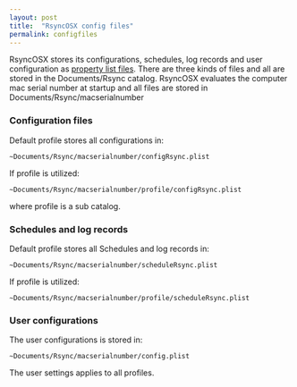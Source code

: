 ```yaml
---
layout: post
title:  "RsyncOSX config files"
permalink: configfiles
---
```

RsyncOSX stores its configurations, schedules, log records and user configuration as [property list files](https://en.wikipedia.org/wiki/Property_list). There are three kinds of files and all are stored in the Documents/Rsync catalog. RsyncOSX evaluates the computer mac serial number at startup and all files are stored in Documents/Rsync/macserialnumber

### Configuration files

Default profile stores all configurations in:
```
~Documents/Rsync/macserialnumber/configRsync.plist
```
If profile is utilized:
```
~Documents/Rsync/macserialnumber/profile/configRsync.plist
```
where profile is a sub catalog.

### Schedules and log records

Default profile stores all Schedules and log records in:
```
~Documents/Rsync/macserialnumber/scheduleRsync.plist
```
If profile is utilized:
```
~Documents/Rsync/macserialnumber/profile/scheduleRsync.plist
```
### User configurations

The user configurations is stored in:
```
~Documents/Rsync/macserialnumber/config.plist
```
The user settings applies to all profiles.

